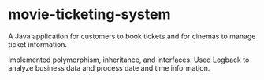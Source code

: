 # movie-ticketing-system
 A Java application for customers to book tickets and for cinemas to manage ticket information.

Implemented polymorphism, inheritance, and interfaces. Used Logback to analyze business data and process date and time information.
